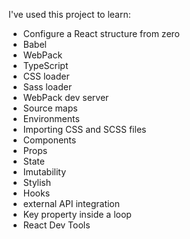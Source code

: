 I've used this project to learn:

- Configure a React structure from zero
- Babel
- WebPack
- TypeScript
- CSS loader
- Sass loader
- WebPack dev server
- Source maps
- Environments
- Importing CSS and SCSS files
- Components
- Props
- State
- Imutability
- Stylish
- Hooks
- external API integration
- Key property inside a loop
- React Dev Tools
